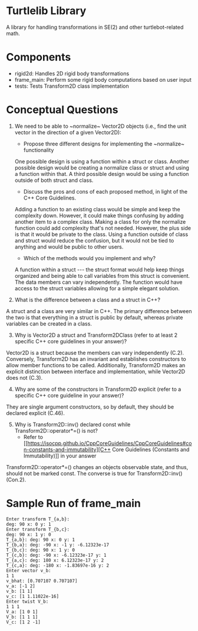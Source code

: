 # Turtlelib Library
A library for handling transformations in SE(2) and other turtlebot-related math.

# Components
- rigid2d: Handles 2D rigid body transformations
- frame_main: Perform some rigid body computations based on user input
- tests: Tests Transform2D class implementation

# Conceptual Questions
1. We need to be able to ~normalize~ Vector2D objects (i.e., find the unit vector in the direction of a given Vector2D):
   - Propose three different designs for implementing the ~normalize~ functionality

   One possible design is using a function within a struct or class. Another possible design would be creating a normalize class or struct and using a function within that. A third possible design would be using a function outside of both struct and class. 

   - Discuss the pros and cons of each proposed method, in light of the C++ Core Guidelines.
   
   Adding a function to an existing class would be simple and keep the complexity down. However, it could make things confusing by adding another item to a complex class. Making a class for only the normalize function could add complexity that's not needed. However, the plus side is that it would be private to the class. Using a function outside of class and struct would reduce the confusion, but it would not be tied to anything and would be public to other users.

   - Which of the methods would you implement and why?

   A function within a struct --- the struct format would help keep things organized and being able to call variables from this struct is convenient. The data members can vary independently. The function would have access to the struct variables allowing for a simple elegant solution.

2. What is the difference between a class and a struct in C++?

A struct and a class are very similar in C++. The primary difference between the two is that everything in a struct is public by default, whereas private variables can be created in a class. 


3. Why is Vector2D a struct and Transform2DClass (refer to at least 2 specific C++ core guidelines in your answer)?

Vector2D is a struct because the members can vary independently (C.2). Conversely, Transform2D has an invariant and establishes constructors to allow member functions to be called. Additionally, Transform2D makes an explicit distinction between interface and implementation, while Vector2D does not (C.3).


4. Why are some of the constructors in Transform2D explicit (refer to a specific C++ core guideline in your answer)?

They are single argument constructors, so by default, they should be declared explicit (C.46).


5. Why is Transform2D::inv() declared const while Transform2D::operator*=() is not?
   - Refer to [[https://isocpp.github.io/CppCoreGuidelines/CppCoreGuidelines#con-constants-and-immutability][C++ Core Guidelines (Constants and Immutability)]] in your answer

Transform2D::operator*=() changes an objects observable state, and thus, should not be marked const. The converse is true for Transform2D::inv() (Con.2).

# Sample Run of frame_main
```
Enter transform T_{a,b}: 
deg: 90 x: 0 y: 1
Enter transform T_{b,c}: 
deg: 90 x: 1 y: 0
T_{a,b}: deg: 90 x: 0 y: 1
T_{b,a}: deg: -90 x: -1 y: -6.12323e-17
T_{b,c}: deg: 90 x: 1 y: 0
T_{c,b}: deg: -90 x: -6.12323e-17 y: 1
T_{a,c}: deg: 180 x: 6.12323e-17 y: 2
T_{c,a}: deg: -180 x: -1.83697e-16 y: 2
Enter vector v_b: 
1 1
v_bhat: [0.707107 0.707107]
v_a: [-1 2]
v_b: [1 1]
v_c: [1 1.11022e-16]
Enter twist V_b: 
1 1 1
V_a: [1 0 1]
V_b: [1 1 1]
V_c: [1 2 -1]
```